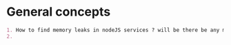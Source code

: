 # General concepts

```markdown
1. How to find memory leaks in nodeJS services ? will be there be any memory leaks in front end react code?
2. 
```
